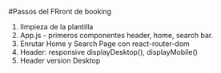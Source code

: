 #Passos del FRront de booking

1. lImpieza de la plantilla
2. App.js - primeros componentes header, home, search bar.
3. Enrutar Home y Search Page con react-router-dom 
4. Header: responsive displayDesktop(), displayMobile()
5. Header version Desktop